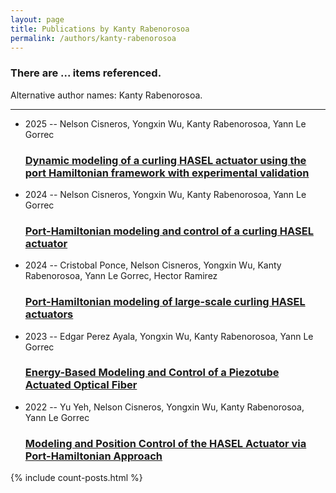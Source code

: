 ```yaml
---
layout: page
title: Publications by Kanty Rabenorosoa
permalink: /authors/kanty-rabenorosoa
---
```


<h3 id="number-posts">There are ... items referenced.</h3>
<p id='info-authors'>Alternative author names: Kanty Rabenorosoa.</p>
<hr />
<ul class="post-list">
<li><span class='post-meta'>2025 -- Nelson Cisneros, Yongxin Wu, Kanty Rabenorosoa, Yann Le Gorrec</span><h3><a class='post-link' href="{{ site.baseurl }}/dynamic-modeling-of-a-curling-hasel-actuator-using-the-port-hamiltonian-framework-with-experimental-validation">Dynamic modeling of a curling HASEL actuator using the port Hamiltonian framework with experimental validation</a></h3></li>
<li><span class='post-meta'>2024 -- Nelson Cisneros, Yongxin Wu, Kanty Rabenorosoa, Yann Le Gorrec</span><h3><a class='post-link' href="{{ site.baseurl }}/port-hamiltonian-modeling-and-control-of-a-curling-hasel-actuator">Port-Hamiltonian modeling and control of a curling HASEL actuator</a></h3></li>
<li><span class='post-meta'>2024 -- Cristobal Ponce, Nelson Cisneros, Yongxin Wu, Kanty Rabenorosoa, Yann Le Gorrec, Hector Ramirez</span><h3><a class='post-link' href="{{ site.baseurl }}/port-hamiltonian-modeling-of-large-scale-curling-hasel-actuators">Port-Hamiltonian modeling of large-scale curling HASEL actuators</a></h3></li>
<li><span class='post-meta'>2023 -- Edgar Perez Ayala, Yongxin Wu, Kanty Rabenorosoa, Yann Le Gorrec</span><h3><a class='post-link' href="{{ site.baseurl }}/energy-based-modeling-and-control-of-a-piezotube-actuated-optical-fiber">Energy-Based Modeling and Control of a Piezotube Actuated Optical Fiber</a></h3></li>
<li><span class='post-meta'>2022 -- Yu Yeh, Nelson Cisneros, Yongxin Wu, Kanty Rabenorosoa, Yann Le Gorrec</span><h3><a class='post-link' href="{{ site.baseurl }}/modeling-and-position-control-of-the-hasel-actuator-via-port-hamiltonian-approach">Modeling and Position Control of the HASEL Actuator via Port-Hamiltonian Approach</a></h3></li>

</ul>
{% include count-posts.html %}
